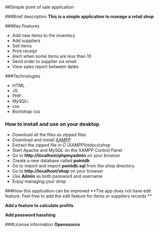 ##Simple point of sale application

###Brief description
**This is a simple application to manage a retail shop**

###Key Features
 - Add new items to the inventory
 - Add suppliers
 - Sell items
 - Print receipt
 - Alert when some items are less than 10
 - Send order to supplier via email
 - View sales report between dates
 
 ###Technologies
  - HTML
  - JS
  - PHP
  - MySQLi
  - css
  - Bootstrap css
  
### How to install and use on your desktop
  - Download all the files as zipped files
  - Download and install [XAMPP](https://www.apachefriends.org/index.html)
  - Extract the zipped file in _C:\XAMPP\htdocs\shop_
  - Start Apache and MySQL on the XAMPP Control Panel
  - Go to **http://localhost/phpmyadmin** on your browser
  - Create a new database called **pointdb**
  - Go to import and import **pointdb.sql** from the shop directory
  - Go to **http://localhost/shop** on your browser
  - Use **Admin** as both password and username
  - Enjoy managing your shop
  
###How this application can be improved
**The app does not have edit feature. Feel free to add the edit feature for 
items or suppliers records **

**Add a feature to calculate profits**

**Add password hasshing**


###License information
**Opensource**